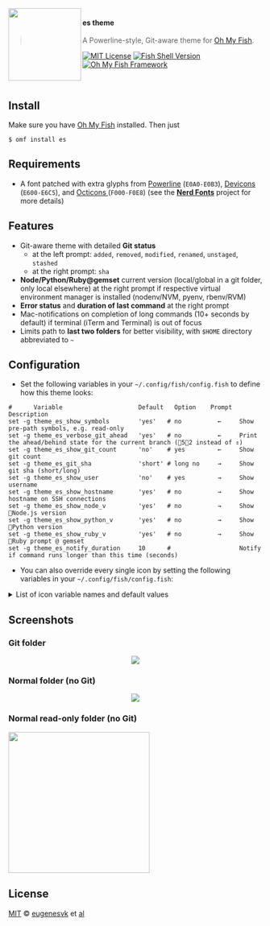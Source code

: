 <img src="https://cdn.rawgit.com/oh-my-fish/oh-my-fish/e4f1c2e0219a17e2c748b824004c8d0b38055c16/docs/logo.svg" align="left" width="144px" height="144px"/>

#### es theme
> A Powerline-style, Git-aware theme for [Oh My Fish][omf-link].

[![MIT License][license-badge]](/LICENSE)
[![Fish Shell Version][fish-version-badge]](https://fishshell.com)
[![Oh My Fish Framework][omf-badge]](https://www.github.com/oh-my-fish/oh-my-fish)

<br/>

## Install
Make sure you have [Oh My Fish][omf-link] installed. Then just
```fish
$ omf install es
```

## Requirements
* A font patched with extra glyphs from [Powerline](https://github.com/powerline/fonts) (`E0A0-E0B3`), [Devicons][font-devicons] (`E600-E6C5`), and [Octicons ][font-octicons] (`F000-F0E8`) (see the [__Nerd Fonts__](https://github.com/ryanoasis/nerd-fonts) project for more details)

## Features

* Git-aware theme with detailed __Git status__
  - at the left prompt: `added`, `removed`, `modified`, `renamed`, `unstaged`, `stashed`
  - at the right prompt: `sha`
* __Node/Python/Ruby@gemset__ current version (local/global in a git folder, only local elsewhere) at the right prompt if respective virtual environment manager is installed (nodenv/NVM, pyenv, rbenv/RVM)
* __Error status__ and __duration of last command__ at the right prompt
* Mac-notifications on completion of long commands (10+&nbsp;seconds by default) if terminal (iTerm and Terminal) is out of focus
* Limits path to __last two folders__ for better visibility, with `$HOME` directory abbreviated to `~`

## Configuration
* Set the following variables in your `~/.config/fish/config.fish` to define how this theme looks:
```fish
#      Variable                  	Default	  Option 	Prompt	Description
set -g theme_es_show_symbols     	'yes'  	# no     	  ←   	Show pre-path symbols, e.g. read-only
set -g theme_es_verbose_git_ahead	'yes'  	# no     	  ←   	Print the ahead/behind state for the current branch	(52 instead of ⇕)
set -g theme_es_show_git_count   	'no'   	# yes    	  ←   	Show git count
set -g theme_es_git_sha          	'short'	# long no	  →   	Show git sha (short/long)
set -g theme_es_show_user        	'no'   	# yes    	  →   	Show username
set -g theme_es_show_hostname    	'yes'  	# no     	  →   	Show hostname on SSH connections
set -g theme_es_show_node_v      	'yes'  	# no     	  →   	Show Node.js version
set -g theme_es_show_python_v    	'yes'  	# no     	  →   	Show Python version
set -g theme_es_show_ruby_v      	'yes'  	# no     	  →   	Show Ruby prompt @ gemset
set -g theme_es_notify_duration  	10     	#        	      	Notify if command runs longer than this time (seconds)
```

* You can also override every single icon  by setting the following variables in your `~/.config/fish/config.fish`:
<details>
  <summary>List of icon variable names and default values</summary>

```fish
#echo A quick test of glyph output: \Uf00a \ue709 \ue791 \ue739 \uF0DD \UF020 \UF01F \UF07B \UF015 \UF00C \UF00B \UF06B \UF06C \UF06E \UF091 \UF02C \UF026 \UF06D \UF0CF \UF03A \UF005 \UF03D \UF081 \UF02A \UE606 \UE73C
set -g theme_es_icon_NODE                	\UE718" "	#  from Devicons or ⬢
set -g theme_es_icon_RUBY                	\UE791" "	# \UE791 from Devicons; \UF047; \UE739; 💎
set -g theme_es_icon_PYTHON              	\UE606" "	# \UE606; \UE73C
set -g theme_es_icon_PERL                	\UE606" "	# \UE606; \UE73C
set -g theme_es_icon_TEST                	\UF091   	# 
set -g theme_es_icon_VCS_STAGED          	\UF06B   	#  (added) →
set -g theme_es_icon_VCS_DELETED         	\UF06C   	# 
set -g theme_es_icon_VCS_MODIFIED        	\UF06D   	# 
set -g theme_es_icon_VCS_RENAMED         	\UF06E   	# 
set -g theme_es_icon_VCS_UNMERGED        	\UF026   	#    #═: there are unmerged commits
set -g theme_es_icon_VCS_UNTRACKED       	\UF02C   	#    #●: there are untracked (new) files
set -g theme_es_icon_VCS_DIFF            	\UF06B" "	# 
set -g theme_es_icon_VCS_STASH           	\UF0CF" "	#      #✭: there are stashed commits
set -g theme_es_icon_VCS_INCOMING_CHANGES	\UF00B" "	#  or \UE1EB or \UE131
set -g theme_es_icon_VCS_OUTGOING_CHANGES	\UF00C" "	#  or \UE1EC or 
set -g theme_es_icon_VCS_TAG             	\UF015" "	# 
set -g theme_es_icon_VCS_BOOKMARK        	\UF07B" "	# 
set -g theme_es_icon_VCS_COMMIT          	\UF01F" "	# 
set -g theme_es_icon_VCS_BRANCH          	\UE0A0   	# \UE0A0 or \UF020
set -g theme_es_icon_VCS_BRANCH_REMOTE   	\UE804" "	#  not displayed, should be branch icon on a book
set -g theme_es_icon_VCS_BRANCH_DETACHED 	\U27A6" "	# ➦
set -g theme_es_icon_VCS_GIT             	\UF00A" "	#  from Octicons
set -g theme_es_icon_VCS_HG              	\UF0DD" "	# Got cut off from Octicons on patching
set -g theme_es_icon_VCS_CLEAN           	\UF03A   	# 
set -g theme_es_icon_VCS_PUSH            	\UF005" "	# 
set -g theme_es_icon_VCS_DIRTY           	±        	#
set -g theme_es_icon_ARROW_UP            	\UF03D"" 	#  ↑
set -g theme_es_icon_ARROW_DOWN          	\UF03F"" 	#  ↓
set -g theme_es_icon_OK                  	\UF03A   	# 
set -g theme_es_icon_FAIL                	\UF081   	# 
set -g theme_es_icon_STAR                	\UF02A   	# 
set -g theme_es_icon_JOBS                	\U2699" "	# ⚙
set -g theme_es_icon_VIM                 	\UE7C5" "	# 
set -g theme_es_icon_LOCK                	        	#
```
</details>

## Screenshots

### __Git folder__
<p align="center">
<img src="https://github.com/oh-my-fish/theme-es/blob/master/Fish%20Prompt%20Git-es.png?raw=true">
</p>

### __Normal folder (no Git)__
<p align="center">
<img src="https://github.com/oh-my-fish/theme-es/blob/master/Fish%20Prompt%20NoGit-es.png?raw=true">
</p>

### __Normal read-only folder (no Git)__
<p align="left">
<img src="https://github.com/oh-my-fish/theme-es/blob/master/Fish%20Prompt%20NoGit%20Read-only-es.png?raw=true" width="280">
</p>

## License

[MIT][mit] © [eugenesvk][author] et [al][contributors]

[mit]:               	https://opensource.org/licenses/MIT
[author]:            	https://github.com/eugenesvk
[contributors]:      	https://github.com/oh-my-fish/theme-es/graphs/contributors
[omf-link]:          	https://www.github.com/oh-my-fish/oh-my-fish
[license-badge]:     	https://img.shields.io/badge/license-MIT-007EC7.svg?style=flat-square
[fish-version-badge]:	https://img.shields.io/badge/fish-v3.0.0-007EC7.svg?style=flat-square
[omf-badge]:         	https://img.shields.io/badge/Oh%20My%20Fish-Framework-007EC7.svg?style=flat-square

[font-awesome]:                          	https://github.com/FortAwesome/Font-Awesome
[font-devicons]:                         	https://vorillaz.github.io/devicons/
[font-octicons]:                         	https://github.com/primer/octicons
[font-material-design-icons]:            	https://github.com/Templarian/MaterialDesign
[font-weather]:                          	https://github.com/erikflowers/weather-icons
[font-ryanoasis-powerline-extra-symbols]:	https://github.com/ryanoasis/powerline-extra-symbols
